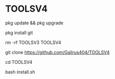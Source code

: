 # TOOLSV4
pkg update && pkg upgrade

pkg install git

rm -rf TOOLSV3 TOOLSV4

git clone https://github.com/Galirus404/TOOLSV4

cd TOOLSV4

bash install.sh

